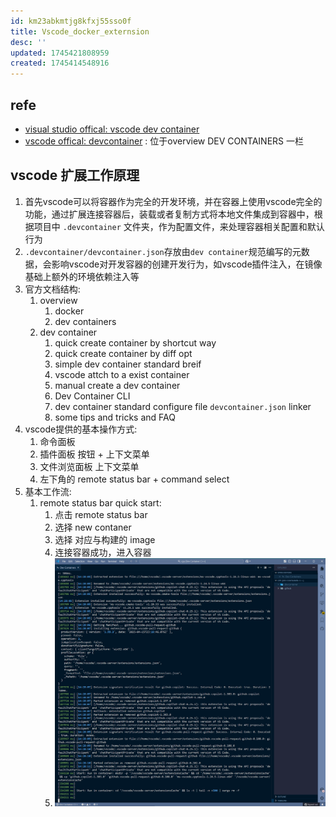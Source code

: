 ```yaml
---
id: km23abkmtjg8kfxj55sso0f
title: Vscode_docker_externsion
desc: ''
updated: 1745421808959
created: 1745414548916
---
```


## refe

- [visual studio offical: vscode dev container](https://learn.microsoft.com/zh-cn/training/modules/use-docker-container-dev-env-vs-code/3-use-as-development-environment)
- [vscode offical: devcontainer](https://code.visualstudio.com/docs/devcontainers/containers) : 位于overview DEV CONTAINERS 一栏

## vscode 扩展工作原理

1. 首先vscode可以将容器作为完全的开发环境，并在容器上使用vscode完全的功能，通过扩展连接容器后，装载或者复制方式将本地文件集成到容器中，根据项目中 `.devcontainer` 文件夹，作为配置文件，来处理容器相关配置和默认行为
2. `.devcontainer/devcontainer.json`存放由`dev container`规范编写的元数据，会影响vscode对开发容器的创建开发行为，如vscode插件注入，在镜像基础上额外的环境依赖注入等
3. 官方文档结构:
   1. overview
      1. docker
      2. dev containers
   2. dev container
      1. quick create container by shortcut way
      2. quick create container by diff opt 
      3. simple dev container standard breif
      4. vscode attch to a exist container
      5. manual create a dev container
      6. Dev Container CLI
      7. dev container standard configure file `devcontainer.json` linker
      8. some tips and tricks and FAQ
4. vscode提供的基本操作方式:
   1. 命令面板
   2. 插件面板 按钮 + 上下文菜单
   3. 文件浏览面板 上下文菜单
   4. 左下角的 remote status bar + command select
5. 基本工作流:
   1. remote status bar quick start:
      1. 点击 remote status bar
      2. 选择 new contaner
      3. 选择 对应与构建的 image
      4. 连接容器成功，进入容器
      5. ![alt text](image-23.png)